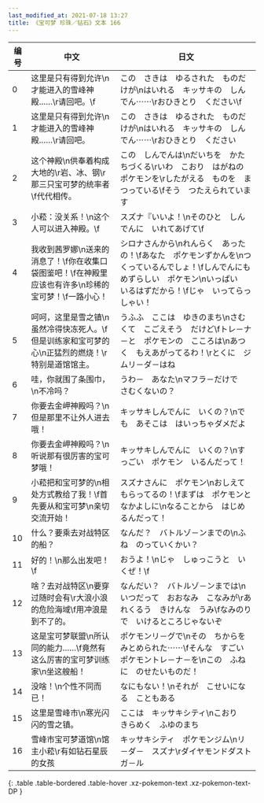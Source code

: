 ```yaml
---
last_modified_at: 2021-07-18 13:27
title: 《宝可梦 珍珠／钻石》文本 166
---
```

| 编号 | 中文 | 日文 |
| ---- | ---- | ---- |
| 0 | 这里是只有得到允许\n才能进入的雪峰神殿……\r请回吧。\f | この　さきは　ゆるされた　ものだけが\nはいれる　キッサキの　しんでん⋯⋯\rおひきとり　ください\f |
| 1 | 这里是只有得到允许\n才能进入的雪峰神殿……\r请回吧。 | この　さきは　ゆるされた　ものだけが\nはいれる　キッサキの　しんでん⋯⋯\rおひきとり　ください |
| 2 | 这个神殿\n供奉着构成大地的\r岩、冰、钢\r那三只宝可梦的统率者\f代代相传。 | この　しんでんは\nだいちを　かたちづくる\rいわ　こおり　はがねの　ポケモンを\rしたがえる　ものを　まつっている\fそう　つたえられています |
| 3 | 小菘：没关系！\n这个人可以进入神殿。\f | スズナ『いいよ！\nそのひと　しんでんに　いれてあげて\f |
| 4 | 我收到茜罗娜\n送来的消息了！\f你在收集口袋图鉴吧！\f在神殿里应该也有许多\n珍稀的宝可梦！\f一路小心！ | シロナさんから\nれんらく　あったの！\fあなた　ポケモンずかんを\nつくっているんでしょ！\fしんでんにも　めずらしい　ポケモン\nいっぱい　いるはずだから！\fじゃ　いってらっしゃい！ |
| 5 | 呵呵，这里是雪之镇\n虽然冷得快冻死人。\f但是训练家和宝可梦的心\n正猛烈的燃烧！\r特别是道馆馆主。 | うふふ　ここは　ゆきのまち\nさむくて　こごえそう　だけど\fトレ－ナ－と　ポケモンの　こころは\nあつく　もえあがってるわ！\rとくに　ジムリ－ダ－はね |
| 6 | 哇，你就围了条围巾，\n不冷吗？ | うわ－　あなた\nマフラ－だけで　さむくないの？ |
| 7 | 你要去金岬神殿吗？\n但是那里不让外人进去哦！ | キッサキしんでんに　いくの？\nでも　あそこは　はいっちゃダメだよ |
| 8 | 你要去金岬神殿吗？\n听说那有很厉害的宝可梦哦！ | キッサキしんでんに　いくの？\nすっごい　ポケモン　いるんだって！ |
| 9 | 小菘把和宝可梦的\n相处方式教给了我！\f首先要从和宝可梦\n亲切交流开始！ | スズナさんに　ポケモン\nおしえて　もらってるの！\fまずは　ポケモンと　なかよしに\nなることから　はじめるんだって！ |
| 10 | 什么？要乘去对战特区的船？ | なんだ？　バトルゾ－ンまでの\nふね　のっていくかい？ |
| 11 | 好的！\n那么出发吧！\f | おうよ！\nじゃ　しゅっこうと　いくぜ！\f |
| 12 | 啥？去对战特区\n要穿过随时会有\r大浪小浪的危险海域\f用冲浪是到不了的。 | なんだい？　バトルゾ－ンまでは\nいつだって　おおなみ　こなみが\rあれくるう　きけんな　うみ\fなみのりで　いけるところじゃないぞ |
| 13 | 这是宝可梦联盟\n所认同的能力……\f竟然有这么厉害的宝可梦训练家\n坐这艘船！ | ポケモンリ－グで\nその　ちからを　みとめられた⋯⋯\fそんな　すごい　ポケモントレ－ナ－を\nこの　ふねに　のせたいものだ！ |
| 14 | 没啥！\n个性不同而已！ | なにもない！\nそれが　こせいになる　こともある |
| 15 | 这里是雪峰市\n寒光闪闪的雪之镇。 | ここは　キッサキシティ\nこおり　きらめく　ふゆのまち |
| 16 | 雪峰市宝可梦道馆\n馆主小菘\r有如钻石星辰的女孩 | キッサキシティ　ポケモンジム\nリ－ダ－　スズナ\rダイヤモンドダスト　ガ－ル |
{: .table .table-bordered .table-hover .xz-pokemon-text .xz-pokemon-text-DP }